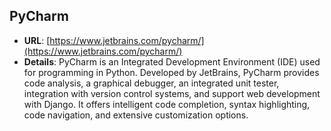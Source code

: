 ## **PyCharm**

  - **URL**: [https://www.jetbrains.com/pycharm/](https://www.jetbrains.com/pycharm/)
  - **Details**: PyCharm is an Integrated Development Environment (IDE) used for programming in Python. Developed by JetBrains, PyCharm provides code analysis, a graphical debugger, an integrated unit tester, integration with version control systems, and support web development with Django. It offers intelligent code completion, syntax highlighting, code navigation, and extensive customization options.
 
